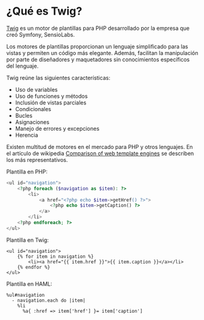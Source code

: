 # ¿Qué es Twig?

[Twig](http://twig.sensiolabs.org/) es un motor de plantillas para PHP desarrollado por la empresa que creó Symfony, SensioLabs.

Los motores de plantillas proporcionan un lenguaje simplificado para las vistas y permiten un código más elegante. Además, facilitan la manipulación por parte de diseñadores y maquetadores sin conocimientos específicos del lenguaje.

Twig reúne las siguientes características:

- Uso de variables
- Uso de funciones y métodos
- Inclusión de vistas parciales
- Condicionales
- Bucles
- Asignaciones
- Manejo de errores y excepciones
- Herencia


Existen multitud de motores en el mercado para PHP y otros lenguajes. En el artículo de wikipedia [Comparison of web template engines](http://en.wikipedia.org/wiki/Comparison_of_web_template_engines) se describen los más representativos.

Plantilla en PHP:

```php
<ul id="navigation">
    <?php foreach ($navigation as $item): ?>
        <li>
            <a href="<?php echo $item->getHref() ?>">
                <?php echo $item->getCaption() ?>
            </a>
        </li>
    <?php endforeach; ?>
</ul>
```

Plantilla en Twig:

```twig
<ul id="navigation">
    {% for item in navigation %}
        <li><a href="{{ item.href }}">{{ item.caption }}</a></li>
    {% endfor %}
</ul>
```

Plantilla en HAML:

```haml
%ul#navigation
  - navigation.each do |item|
    %li
      %a{ :href => item['href'] }= item['caption']
```
